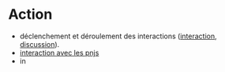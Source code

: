 # Action

- déclenchement et déroulement des interactions ([interaction](../concept/interaction.md), [discussion](../concept/discussion.md)).
- [interaction avec les pnjs](interaction%20avec%20les%20pnjs.md)
- in